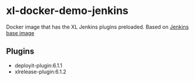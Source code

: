 # xl-docker-demo-jenkins #

Docker image that has the XL Jenkins plugins preloaded.
Based on [Jenkins base image](https://hub.docker.com/_/jenkins/)

## Plugins ##
+ deployit-plugin:6.1.1 
+ xlrelease-plugin:6.1.2
